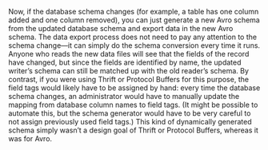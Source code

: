 Now, if the database schema changes (for example, a table has one column added and one column
removed), you can just generate a new Avro schema from the updated database schema and export data in
the new Avro schema. The data export process does not need to pay any attention to the schema
change—it can simply do the schema conversion every time it runs. Anyone who reads the new data
files will see that the fields of the record have changed, but since the fields are identified by
name, the updated writer’s schema can still be matched up with the old reader’s schema. By contrast, if you were using Thrift or Protocol Buffers for this purpose, the field tags would
likely have to be assigned by hand: every time the database schema changes, an administrator would
have to manually update the mapping from database column names to field tags. (It might be possible
to automate this, but the schema generator would have to be very careful to not assign previously
used field tags.) This kind of dynamically generated schema simply wasn’t a design goal of Thrift or
Protocol Buffers, whereas it was for Avro.